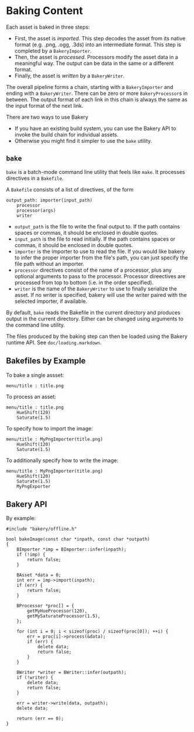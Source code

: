Baking Content
==============

Each asset is baked in three steps:

* First, the asset is _imported_. This step decodes the asset from its native 
  format (e.g. .png, .ogg, .3ds) into an intermediate format. This step is 
  completed by a `BakeryImporter`.
* Then, the asset is _processed_. Processors modify the asset data in a
  meaningful way. The output can be data in the same or a different format.
* Finally, the asset is _written_ by a `BakeryWriter`. 

The overall pipeline forms a chain, starting with a `BakeryImporter` and 
ending with a `BakeryWriter`. There can be zero or more `BakeryProcessor`s
in between. The output format of each link in this chain is always the same
as the input format of the next link.

There are two ways to use Bakery

* If you have an existing build system, you can use the Bakery API to
  invoke the build chain for individual assets.
* Otherwise you might find it simpler to use the `bake` utility.

## `bake`

`bake` is a batch-mode command line utility that feels like `make`. 
It processes directives in a `Bakefile`. 

A `Bakefile` consists of a list of directives, of the form

    output_path: importer(input_path)
        processor
        processor(args)
        writer

* `output_path` is the file to write the final output to. If the path contains
  spaces or commas, it should be enclosed in double quotes.
* `input_path` is the file to read initially. If the path contains spaces or 
  commas, it should be enclosed in double quotes.
* `importer` is the importer to use to read the file. If you would like bakery
  to infer the proper importer from the file's path, you can just specify the
  file path without an importer.
* `processor` directives consist of the name of a processor, plus any optional
  arguments to pass to the processor. Processor direectives are processed from 
  top to bottom (i.e. in the order specified).
* `writer` is the name of the `BakeryWriter` to use to finally serialize the
  asset. If no writer is specified, bakery will use the writer paired with the
  selected importer, if available. 

By default, `bake` reads the Bakefile in the current directory and
produces output in the current directory. Either can be changed 
using arguments to the command line utility.

The files produced by the baking step can then be loaded using
the Bakery runtime API. See `doc/loading.markdown`.

## Bakefiles by Example

To bake a single assset:

    menu/title : title.png

To process an asset:

    menu/title : title.png
        HueShift(120)
        Saturate(1.5)

To specify how to import the image:

    menu/title : MyPngImporter(title.png)
        HueShift(120)
        Saturate(1.5)

To additionally specify how to write the image:

    menu/title : MyPngImporter(title.png)
        HueShift(120)
        Saturate(1.5)
        MyPngExporter

## Bakery API

By example:

    #include "bakery/offline.h"

    bool bakeImage(const char *inpath, const char *outpath) 
    {
        BImporter *imp = BImporter::infer(inpath);
        if (!imp) {
            return false;
        }

        BAsset *data = 0;
        int err = imp->import(inpath);
        if (err) {
            return false;
        }

        BProcessor *proc[] = { 
            getMyHueProcessor(120),
            getMySaturateProcessor(1.5),
        };

        for (int i = 0; i < sizeof(proc) / sizeof(proc[0]); ++i) {
            err = proc[i]->process(&data);
            if (err) {
                delete data;
                return false;
            }
        }

        BWriter *writer = BWriter::infer(outpath);
        if (!writer) {
            delete data;
            return false;
        }

        err = writer->write(data, outpath);
        delete data;

        return (err == 0);
    }

